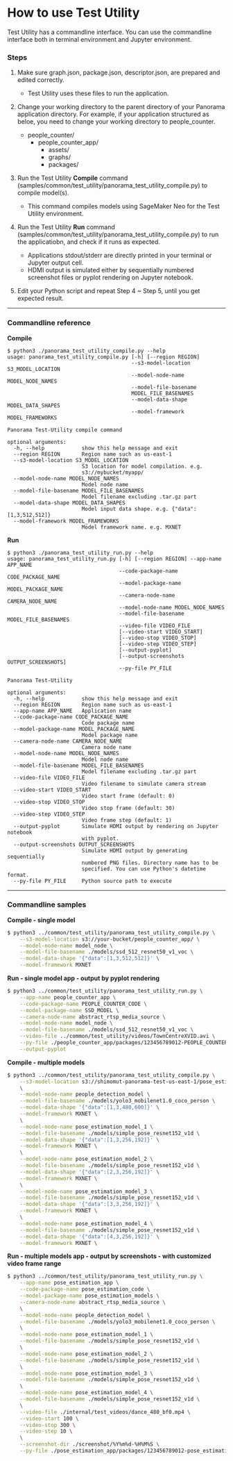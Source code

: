 # How to use Test Utility

Test Utility has a commandline interface. You can use the commandline interface both in terminal environment and Jupyter environment.


### Steps

1. Make sure graph.json, package.json, descriptor.json, are prepared and edited correctly.
    * Test Utility uses these files to run the application.

2. Change your working directory to the parent directory of your Panorama application directory. For example, if your application structured as beloe, you need to change your working directory to people_counter.
    * people_counter/
        * people_counter_app/
            * assets/
            * graphs/
            * packages/

3. Run the Test Utility **Compile** command (samples/common/test_utility/panorama_test_utility_compile.py) to compile model(s).
    * This command compiles models using SageMaker Neo for the Test Utility environment.

4. Run the Test Utility **Run** command (samples/common/test_utility/panorama_test_utility_compile.py) to run the applicatiobn, and check if it runs as expected.
    * Applications stdout/stderr are directly printed in your terminal or Jupyter output cell.
    * HDMI output is simulated either by sequentially numbered screenshot files or pyplot rendering on Jupyter notebook.
    
5. Edit your Python script and repeat Step 4 ~ Step 5, until you get expected result.

---

### Commandline reference

**Compile**

```
$ python3 ./panorama_test_utility_compile.py --help
usage: panorama_test_utility_compile.py [-h] [--region REGION]
                                        --s3-model-location S3_MODEL_LOCATION
                                        --model-node-name MODEL_NODE_NAMES
                                        --model-file-basename
                                        MODEL_FILE_BASENAMES
                                        --model-data-shape MODEL_DATA_SHAPES
                                        --model-framework MODEL_FRAMEWORKS

Panorama Test-Utility compile command

optional arguments:
  -h, --help            show this help message and exit
  --region REGION       Region name such as us-east-1
  --s3-model-location S3_MODEL_LOCATION
                        S3 location for model compilation. e.g.
                        s3://mybucket/myapp/
  --model-node-name MODEL_NODE_NAMES
                        Model node name
  --model-file-basename MODEL_FILE_BASENAMES
                        Model filename excluding .tar.gz part
  --model-data-shape MODEL_DATA_SHAPES
                        Model input data shape. e.g. {"data":[1,3,512,512]}
  --model-framework MODEL_FRAMEWORKS
                        Model framework name. e.g. MXNET
```


**Run**

```
$ python3 ./panorama_test_utility_run.py --help
usage: panorama_test_utility_run.py [-h] [--region REGION] --app-name APP_NAME
                                    --code-package-name CODE_PACKAGE_NAME
                                    --model-package-name MODEL_PACKAGE_NAME
                                    --camera-node-name CAMERA_NODE_NAME
                                    --model-node-name MODEL_NODE_NAMES
                                    --model-file-basename MODEL_FILE_BASENAMES
                                    --video-file VIDEO_FILE
                                    [--video-start VIDEO_START]
                                    [--video-stop VIDEO_STOP]
                                    [--video-step VIDEO_STEP]
                                    [--output-pyplot]
                                    [--output-screenshots OUTPUT_SCREENSHOTS]
                                    --py-file PY_FILE

Panorama Test-Utility

optional arguments:
  -h, --help            show this help message and exit
  --region REGION       Region name such as us-east-1
  --app-name APP_NAME   Application name
  --code-package-name CODE_PACKAGE_NAME
                        Code package name
  --model-package-name MODEL_PACKAGE_NAME
                        Model package name
  --camera-node-name CAMERA_NODE_NAME
                        Camera node name
  --model-node-name MODEL_NODE_NAMES
                        Model node name
  --model-file-basename MODEL_FILE_BASENAMES
                        Model filename excluding .tar.gz part
  --video-file VIDEO_FILE
                        Video filename to simulate camera stream
  --video-start VIDEO_START
                        Video start frame (default: 0)
  --video-stop VIDEO_STOP
                        Video stop frame (default: 30)
  --video-step VIDEO_STEP
                        Video frame step (default: 1)
  --output-pyplot       Simulate HDMI output by rendering on Jupyter notebook
                        with pyplot.
  --output-screenshots OUTPUT_SCREENSHOTS
                        Simulate HDMI output by generating sequentially
                        numbered PNG files. Directory name has to be
                        specified. You can use Python's datetime format.
  --py-file PY_FILE     Python source path to execute
```


---

### Commandline samples


**Compile - single model**

```sh
$ python3 ../common/test_utility/panorama_test_utility_compile.py \
    --s3-model-location s3://your-bucket/people_counter_app/ \
    --model-node-name model_node \
    --model-file-basename ./models/ssd_512_resnet50_v1_voc \
    --model-data-shape '{"data":[1,3,512,512]}' \
    --model-framework MXNET
```

**Run - single model app - output by pyplot rendering**

```sh
$ python3 ../common/test_utility/panorama_test_utility_run.py \
    --app-name people_counter_app \
    --code-package-name PEOPLE_COUNTER_CODE \
    --model-package-name SSD_MODEL \
    --camera-node-name abstract_rtsp_media_source \
    --model-node-name model_node \
    --model-file-basename ./models/ssd_512_resnet50_v1_voc \
    --video-file ../common/test_utility/videos/TownCentreXVID.avi \
    --py-file ./people_counter_app/packages/123456789012-PEOPLE_COUNTER_CODE-1.0/src/app.py \
    --output-pyplot
```

**Compile - multiple models**

```sh
$ python3 ../common/test_utility/panorama_test_utility_compile.py \
    --s3-model-location s3://shimomut-panorama-test-us-east-1/pose_estimation_app \
    \
    --model-node-name people_detection_model \
    --model-file-basename ./models/yolo3_mobilenet1.0_coco_person \
    --model-data-shape '{"data":[1,3,480,600]}' \
    --model-framework MXNET \
    \
    --model-node-name pose_estimation_model_1 \
    --model-file-basename ./models/simple_pose_resnet152_v1d \
    --model-data-shape '{"data":[1,3,256,192]}' \
    --model-framework MXNET \
    \
    --model-node-name pose_estimation_model_2 \
    --model-file-basename ./models/simple_pose_resnet152_v1d \
    --model-data-shape '{"data":[2,3,256,192]}' \
    --model-framework MXNET \
    \
    --model-node-name pose_estimation_model_3 \
    --model-file-basename ./models/simple_pose_resnet152_v1d \
    --model-data-shape '{"data":[3,3,256,192]}' \
    --model-framework MXNET \
    \
    --model-node-name pose_estimation_model_4 \
    --model-file-basename ./models/simple_pose_resnet152_v1d \
    --model-data-shape '{"data":[4,3,256,192]}' \
    --model-framework MXNET \
```

**Run - multiple models app - output by screenshots - with customized video frame range**

```sh
$ python3 ../common/test_utility/panorama_test_utility_run.py \
    --app-name pose_estimation_app \
    --code-package-name pose_estimation_code \
    --model-package-name pose_estimation_models \
    --camera-node-name abstract_rtsp_media_source \
    \
    --model-node-name people_detection_model \
    --model-file-basename ./models/yolo3_mobilenet1.0_coco_person \
    \
    --model-node-name pose_estimation_model_1 \
    --model-file-basename ./models/simple_pose_resnet152_v1d \
    \
    --model-node-name pose_estimation_model_2 \
    --model-file-basename ./models/simple_pose_resnet152_v1d \
    \
    --model-node-name pose_estimation_model_3 \
    --model-file-basename ./models/simple_pose_resnet152_v1d \
    \
    --model-node-name pose_estimation_model_4 \
    --model-file-basename ./models/simple_pose_resnet152_v1d \
    \
    --video-file ./internal/test_videos/dance_480_bf0.mp4 \
    --video-start 100 \
    --video-stop 300 \
    --video-step 10 \
    \
    --screenshot-dir ./screenshot/%Y%m%d-%H%M%S \
    --py-file ./pose_estimation_app/packages/123456789012-pose_estimation_code-1.0/src/app.py
```
